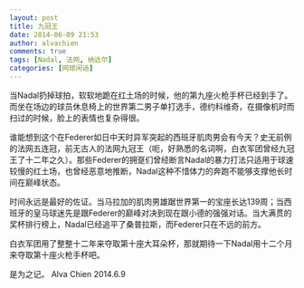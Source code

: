 ```yaml
---
layout: post
title: 九冠王
date: 2014-06-09 21:53
author: alvachien
comments: true
tags: [Nadal, 法网, 纳达尔]
categories: [网球闲话]
---
```

当Nadal扔掉球拍，软软地跪在红土场的时候，他的第九座火枪手杯已经到手了。而坐在场边的球员休息椅上的世界第二男子单打选手，德约科维奇，在摄像机时而扫过的时候，脸上的表情也复杂得很。

谁能想到这个在Federer如日中天时异军突起的西班牙肌肉男会有今天？史无前例的法网五连冠，前无古人的法网九冠王（呃，好熟悉的名词啊，白衣军团曾经九冠王了十二年之久）。那些Federer的拥趸们曾经断言Nadal的暴力打法只适用于球速较慢的红土场，也曾经恶意地推断，Nadal这种不惜体力的奔跑不能够支撑他长时间在巅峰状态。

时间永远是最好的佐证。当马拉加的肌肉男雄踞世界第一的宝座长达139周；当西班牙的皇马球迷先是跟Federer的巅峰对决到现在跟小德的强强对话。当大满贯的奖杯排行榜上，Nadal已经追平了桑普拉斯，而Federer只在不远的前方。

白衣军团用了整整十二年来夺取第十座大耳朵杯，那就期待一下Nadal用十二个月来夺取第十座火枪手杯吧。

是为之记。
Alva Chien
2014.6.9

